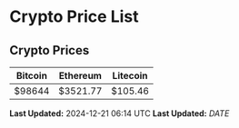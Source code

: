# Crypto Price List

## Crypto Prices
| Bitcoin | Ethereum | Litecoin |
| ------- | -------- | -------- |
| $98644 | $3521.77 | $105.46 |
**Last Updated:** 2024-12-21 06:14 UTC
**Last Updated:** $DATE$
